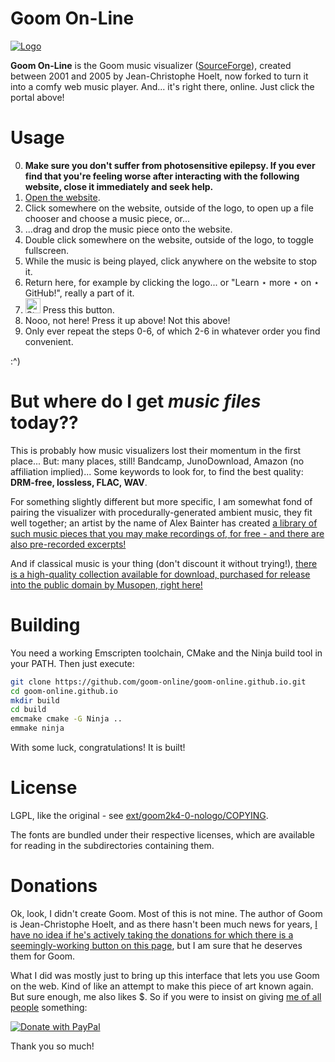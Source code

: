 # Goom On-Line

<a href="https://goom-online.github.io/"><img src="https://github.com/goom-online/goom-online.github.io/assets/1766353/98371331-da58-4adf-820a-0b61270a6cdb" alt="Logo"></a>

**Goom On-Line** is the Goom music visualizer ([SourceForge](https://sourceforge.net/projects/goom/)), created between 2001 and 2005 by Jean-Christophe Hoelt, now forked to turn it into a comfy web music player. And... it's right there, online. Just click the portal above!

# Usage 

0. **Make sure you don't suffer from photosensitive epilepsy. If you ever find that you're feeling worse after interacting with the following website, close it immediately and seek help.**
1. [Open the website](https://goom-online.github.io/).
2. Click somewhere on the website, outside of the logo, to open up a file chooser and choose a music piece, or...
3. ...drag and drop the music piece onto the website.
4. Double click somewhere on the website, outside of the logo, to toggle fullscreen.
5. While the music is being played, click anywhere on the website to stop it.
6. Return here, for example by clicking the logo... or "Learn ⋆ more ⋆ on ⋆ GitHub!", really a part of it.
7. <a href="#"><img height="24em" src="https://github.com/goom-online/goom-online.github.io/assets/1766353/b60161d0-0dd2-4136-84bf-4f12a3bba2cd" alt="Star me!"></a> Press this button.
8. Nooo, not here! Press it up above! Not this above!
9. Only ever repeat the steps 0-6, of which 2-6 in whatever order you find convenient.

:^)

# But where do I get _music files_ today??

This is probably how music visualizers lost their momentum in the first place... But: many places, still! Bandcamp, JunoDownload, Amazon (no affiliation implied)... Some keywords to look for, to find the best quality: **DRM-free, lossless, FLAC, WAV**.

For something slightly different but more specific, I am somewhat fond of pairing the visualizer with procedurally-generated ambient music, they fit well together; an artist by the name of Alex Bainter has created [a library of such music pieces that you may make recordings of, for free - and there are also pre-recorded excerpts!](https://play.generative.fm/browse)

And if classical music is your thing (don't discount it without trying!), [there is a high-quality collection available for download, purchased for release into the public domain by Musopen, right here!](https://archive.org/details/MusopenCollectionAsFlac)

# Building

You need a working Emscripten toolchain, CMake and the Ninja build tool in your PATH. Then just execute:

```sh
git clone https://github.com/goom-online/goom-online.github.io.git
cd goom-online.github.io
mkdir build
cd build
emcmake cmake -G Ninja ..
emmake ninja
```

With some luck, congratulations! It is built!

# License

LGPL, like the original - see [ext/goom2k4-0-nologo/COPYING](https://github.com/goom-online/goom-online.github.io/blob/main/ext/goom2k4-0-nologo/COPYING).

The fonts are bundled under their respective licenses, which are available for reading in the subdirectories containing them.

# Donations

Ok, look, I didn't create Goom. Most of this is not mine. The author of Goom is Jean-Christophe Hoelt, and as there hasn't been much news for years, [I have no idea if he's actively taking the donations for which there is a seemingly-working button on this page](https://sourceforge.net/projects/goom/), but I am sure that he deserves them for Goom.

What I did was mostly just to bring up this interface that lets you use Goom on the web. Kind of like an attempt to make this piece of art known again. But sure enough, me also likes $. So if you were to insist on giving [me of all people](https://github.com/newbthenewbd) something:

[![Donate with PayPal](https://www.paypalobjects.com/en_US/i/btn/btn_donateCC_LG.gif)](https://www.paypal.com/cgi-bin/webscr?cmd=_donations&business=sendmoney%40go2%2epl&lc=US&item_name=Donate%20to%20the%20GitHub%20user%20newbthenewbd&currency_code=USD&bn=PP%2dDonationsBF%3abtn_donateCC_LG%2egif%3aNonHosted)

Thank you so much!
